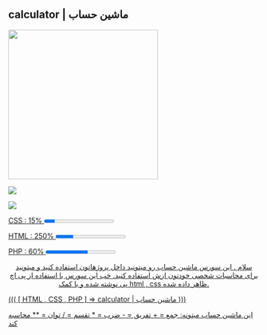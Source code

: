 <p align="center"><h2> calculator | ماشین حساب </h2></p>

<img src="https://s25.picofile.com/file/8451117318/calculator_gradient_icon_for_dark_theme_math_operations_portable_electronic_device_hand_held_tool_for_school_thin_line_color_symbol_modern_style_pictogram_isolated_outline_drawing_vector.jpg" width="300" height="300" align="center">


<a href="https://github.com/ama-player0000"><img src="https://img.shields.io/badge/GitHub-ama.player0000-white.svg">

<a href="https://instagram.com/ama.player0000"><img src="https://img.shields.io/badge/Instagram-ama.player0000-red.svg">


<p><span>CSS : 15%</span>
<progress max="100" value="15"></progress></p>
<p><span>HTML : 250%</span>
<progress max="100" value="25"></progress></p>
<p><span>PHP : 60%</span>
<progress max="100" value="60"></progress></p>


<p align="center">
سلام .
این سورس ماشین حساب رو میتونید داخل پروژهاتون استفاده کنید
و
میتونید برای محاسبات شخصی خودتون ازش استفاده کنید.
خب این سورس با استفاده از پی اچ پی نوشته شده و با کمک
html , css 
ظاهر داده شده.

((( [ HTML , CSS , PHP ] => calculator | ماشین حساب )))

این ماشین حساب میتونه:
جمع = +
تفریق = -
ضرب = *
تقسم = /
توان = **
محاسبه کند
</p>